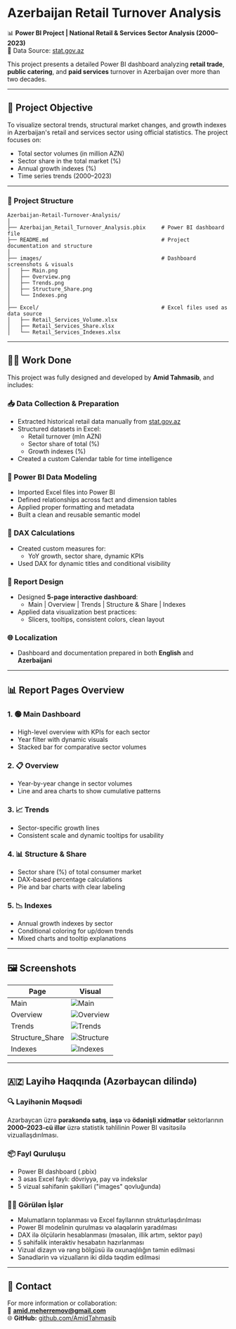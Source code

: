 # Azerbaijan Retail Turnover Analysis

📊 **Power BI Project | National Retail & Services Sector Analysis (2000–2023)**  
🔗 Data Source: [stat.gov.az](https://www.stat.gov.az)

This project presents a detailed Power BI dashboard analyzing **retail trade**, **public catering**, and **paid services** turnover in Azerbaijan over more than two decades.

---

## 🎯 Project Objective

To visualize sectoral trends, structural market changes, and growth indexes in Azerbaijan's retail and services sector using official statistics. The project focuses on:

- Total sector volumes (in million AZN)
- Sector share in the total market (%)
- Annual growth indexes (%)
- Time series trends (2000–2023)

---

### 📁 Project Structure

```text
Azerbaijan-Retail-Turnover-Analysis/
│
├── Azerbaijan_Retail_Turnover_Analysis.pbix     # Power BI dashboard file
├── README.md                                    # Project documentation and structure
│
├── images/                                      # Dashboard screenshots & visuals
│   ├── Main.png
│   ├── Overview.png
│   ├── Trends.png
│   ├── Structure_Share.png
│   └── Indexes.png
│
├── Excel/                                       # Excel files used as data source
│   ├── Retail_Services_Volume.xlsx
│   ├── Retail_Services_Share.xlsx
│   └── Retail_Services_Indexes.xlsx
```

---

## 👨‍💻 Work Done

This project was fully designed and developed by **Amid Tahmasib**, and includes:

### 📥 Data Collection & Preparation
- Extracted historical retail data manually from [stat.gov.az](https://www.stat.gov.az)
- Structured datasets in Excel:
  - Retail turnover (mln AZN)
  - Sector share of total (%)
  - Growth indexes (%)
- Created a custom Calendar table for time intelligence

### 🔧 Power BI Data Modeling
- Imported Excel files into Power BI
- Defined relationships across fact and dimension tables
- Applied proper formatting and metadata
- Built a clean and reusable semantic model

### 🧮 DAX Calculations
- Created custom measures for:
  - YoY growth, sector share, dynamic KPIs
- Used DAX for dynamic titles and conditional visibility

### 🎨 Report Design
- Designed **5-page interactive dashboard**:
  - Main | Overview | Trends | Structure & Share | Indexes
- Applied data visualization best practices:
  - Slicers, tooltips, consistent colors, clean layout

### 🌐 Localization
- Dashboard and documentation prepared in both **English** and **Azerbaijani**

---

## 📊 Report Pages Overview

### 1. 🟢 Main Dashboard
- High-level overview with KPIs for each sector
- Year filter with dynamic visuals
- Stacked bar for comparative sector volumes

### 2. 📋 Overview
- Year-by-year change in sector volumes
- Line and area charts to show cumulative patterns

### 3. 📈 Trends
- Sector-specific growth lines
- Consistent scale and dynamic tooltips for usability

### 4. 📊 Structure & Share
- Sector share (%) of total consumer market
- DAX-based percentage calculations
- Pie and bar charts with clear labeling

### 5. 📉 Indexes
- Annual growth indexes by sector
- Conditional coloring for up/down trends
- Mixed charts and tooltip explanations

---

## 🖼 Screenshots

| Page | Visual |
|------|--------|
| Main | ![Main](images/Main.png) |
| Overview | ![Overview](images/Overview.png) |
| Trends | ![Trends](images/Trends.png) |
| Structure_Share | ![Structure](images/Structure_Share.png) |
| Indexes | ![Indexes](images/Indexes.png) |

---

## 🇦🇿 Layihə Haqqında (Azərbaycan dilində)

### 🔍 Layihənin Məqsədi

Azərbaycan üzrə **pərakəndə satış**, **iaşə** və **ödənişli xidmətlər** sektorlarının **2000–2023-cü illər** üzrə statistik təhlilinin Power BI vasitəsilə vizuallaşdırılması.

### 📦 Fayl Quruluşu

- Power BI dashboard (.pbix)
- 3 əsas Excel faylı: dövriyyə, pay və indekslər
- 5 vizual səhifənin şəkilləri ("images" qovluğunda)

### 👨‍💻 Görülən İşlər

- Məlumatların toplanması və Excel fayllarının strukturlaşdırılması
- Power BI modelinin qurulması və əlaqələrin yaradılması
- DAX ilə ölçülərin hesablanması (məsələn, illik artım, sektor payı)
- 5 səhifəlik interaktiv hesabatın hazırlanması
- Vizual dizayn və rəng bölgüsü ilə oxunaqlılığın təmin edilməsi
- Sənədlərin və vizualların iki dildə təqdim edilməsi

---

## 📩 Contact

For more information or collaboration:  
📧 **amid.meherremov@gmail.com**  
🌐 **GitHub:** [github.com/AmidTahmasib](https://github.com/AmidTahmasib)
